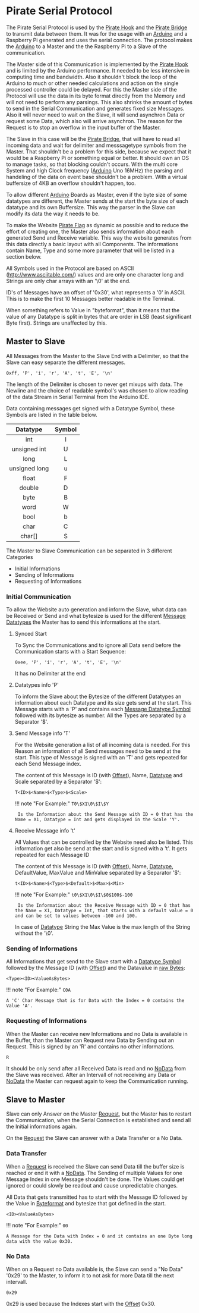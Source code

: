# Pirate Serial Protocol

The Pirate Serial Protocol is used by the [Pirate Hook](00-hook.md) and the [Pirate Bridge](../Pirate-Bridge/00-bridge.md) to transmit data between them. It was for the usage with an [Arduino](Theory/arduino.md) and a Raspberry Pi generated and uses the serial connection. The protocol makes the [Arduino](Theory/arduino.md) to a Master and the the Raspberry Pi to a Slave of the communication.

The Master side of this Communication is implemented by the [Pirate Hook](00-hook.md) and is limited by the Arduino performance. It needed to be less intensive in computing time and bandwidth. Also it shouldn't block the loop of the Arduino to much or other needed calculations and action on the single processed controller could be delayed. For this the Master side of the Protocol will use the data in its byte format directly from the Memory and will not need to perform any parsings. This also shrinks the amount of bytes to send in the Serial Communication and generates fixed size Messages. Also it will never need to wait on the Slave, it will send asynchron Data or request some Data, which also will arrive asynchron. The reason for the Request is to stop an overflow in the input buffer of the Master.

The Slave in this case will be the [Pirate Bridge](../Pirate-Bridge/00-bridge.md), that will have to read all incoming data and wait for delimiter and messsagetype symbols from the Master. That shouldn't be a problem for this side, because we expect that it would be a Raspberry Pi or something equal or better. It should own an OS to manage tasks, so that blocking couldn't occurs. With the multi core System and high Clock frequency ([Arduino](Theory/arduino.md) Uno 16MHz) the parsing and handeling of the data on event base shouldn't be a problem. With a virtual buffersize of 4KB an overflow shouldn't happen, too.

To allow different [Arduino](Theory/arduino.md) Boards as Master, even if the byte size of some datatypes are different, the Master sends at the start the byte size of each datatype and its own Buffersize. This way the parser in the Slave can modify its data the way it needs to be.

To make the Website [Pirate Flag](../Pirate-Flag/00-flag.md) as dynamic as possible and to reduce the effort of creating one, the Master also sends information about each generated Send and Receive variable. This way the website generates from this data directly a basic layout with all Components. The informations contain Name, Type and some more parameter that will be listed in a section below. 

All Symbols used in the Protocol are based on ASCII (http://www.asciitable.com/) values and are only one character long and Strings are only char arrays with an '\0' at the end.

<a id="idoffset"></a>
ID's of Messages have an offset of '0x30', what represents a '0' in ASCII. This is to make the first 10 Messages better readable in the Terminal. 

<a id="byteformat"></a>
When something refers to Value in "byteformat", than it means that the value of any Datatype is split in bytes that are order in LSB (least significant Byte first). Strings are unaffected by this.


## Master to Slave

All Messages from the Master to the Slave End with a Delimiter, so that the Slave can easy separate the different messages.
```
0xff, 'P', 'i', 'r', 'A', 't', 'E', '\n'
```
The length of the Delimiter is chosen to never get mixups with data. The Newline and the choice of readable symbol's was chosen to allow reading of the data Stream in Serial Terminal from the Arduino IDE.

<a id="datatypes"></a>
Data containing messages get signed with a Datatype Symbol, these Symbols are listed in the table below.

|   Datatype    | Symbol |
| :-----------: | :----: |
|      int      |   I    |
| unsigned int  |   U    |
|     long      |   L    |
| unsigned long |   u    |
|     float     |   F    |
|    double     |   D    |
|     byte      |   B    |
|     word      |   W    |
|     bool      |   b    |
|     char      |   C    |
|    char[]     |   S    |


The Master to Slave Communication can be separated in 3 different Categories
- Initial Informations
- Sending of Informations
- Requesting of Informations



### Initial Communication

To allow the Website auto generation and inform the Slave, what data can be Received or Send and what bytesize is used for the different [Message Datatypes](#datatypes) the Master has to send this informations at the start.

1. Synced Start

    To Sync the Communications and to ignore all Data send before the Communication starts with a Start Sequence:

    ```
    0xee, 'P', 'i', 'r', 'A', 't', 'E', '\n'
    ```

    It has no Delimiter at the end

2. Datatypes info 'P'

    To inform the Slave about the Bytesize of the different Datatypes an information about each Datatype and its size gets send at the start. This Message starts with a 'P' and contains each [Message Datatype Symbol](#datatypes) followed with its bytesize as number. All the Types are separated by a Separator '$'.

3. Send Message info 'T'

    For the Website generation a list of all incoming data is needed. For this Reason an information of all Send messages need to be send at the start. This type of Message is signed with an 'T' and gets repeated for each Send Message index.

    The content of this Message is ID (with [Offset](#idoffset)), Name, [Datatype](#datatypes) and Scale separated by a Separator '$':

    ```
    T<ID>$<Name>$<Type>$<Scale>
    ```

    !!! note "For Example:"
        ```
        T0\$X1\0\$I\$Y
        ```

        Is the Information about the Send Message with ID = 0 that has the Name = X1, Datatype = Int and gets displayed in the Scale 'Y'.

4. Receive Message info 't'

    All Values that can be controlled by the Website need also be listed. This information get also be send at the start and is signed with a 't'. It gets repeated for each Message ID

    The content of this Message is ID (with [Offset](#idoffset)), Name, [Datatype](#datatypes), DefaultValue, MaxValue and MinValue separated by a Separator '$':

    ```
    t<ID>$<Name>$<Type>$<Default>$<Max>$<Min>
    ```

    !!! note "For Example:"
        ```
        t0\$X1\0\$I\$0$100$-100
        ```

        Is the Information about the Receive Message with ID = 0 that has the Name = X1, Datatype = Int, that starts with a default value = 0 and can be set to values between -100 and 100.

    In case of [Datatype](#datatypes) String the Max Value is the max length of the String without the '\0'.

### Sending of Informations

All Informations that get send to the Slave start with a [Datatype Symbol](#datatypes) followed by the Message ID (with [Offset](#idoffset)) and the Datavalue in [raw Bytes](#byteformat):

```
<Type><ID><ValueAsBytes>
```

!!! note "For Example:"
    ```
    C0A
    ```

    A 'C' Char Message that is for Data with the Index = 0 contains the Value 'A'.

### Requesting of Informations <a id="request"></a>

When the Master can receive new Informations and no Data is available in the Buffer, than the Master can Request new Data by Sending out an Request. This is signed by an 'R' and contains no other informations.

```
R
```

It should be only send after all Received Data is read and no [NoData](#nodata) from the Slave was received. After an Intervall of not receiving any Data or [NoData](#nodata) the Master can request again to keep the Communication running.

## Slave to Master

Slave can only Answer on the Master [Request](#request), but the Master has to restart the Communication, when the Serial Connection is established and send all the Initial informations again.

On the [Request](#request) the Slave can answer with a Data Transfer or a No Data.

### Data Transfer

When a [Request](#request) is received the Slave can send Data till the buffer size is reached or end it with a [NoData](#nodata). The Sending of multiple Values for one Message Index in one Message shouldn't be done. The Values could get ignored or could slowly be readout and cause unpredictable changes.

All Data that gets transmitted has to start with the Message ID followed by the Value in [Byteformat](#byteformat) and bytesize that got defined in the start.

```
<ID><ValueAsBytes>
```

!!! note "For Example:"
    ```
    00
    ```

    A Message for the Data with Index = 0 and it contains an one Byte long data with the value 0x30.

### No Data <a id="nodata"></a>

When on a Request no Data available is, the Slave can send a "No Data" '0x29' to the Master, to inform it to not ask for more Data till the next intervall.

```
0x29
```

0x29 is used because the Indexes start with the [Offset](#idoffset) 0x30.